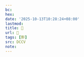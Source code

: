 ```yaml
---
bc:
hex:
date: '2025-10-13T10:28:24+08:00'
lastmod:
title: 􅜠
url: 􅜠
tags: [䵟]
src: DCCV
note:
---
```

